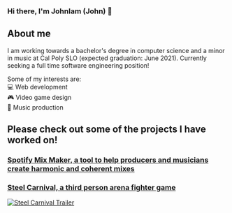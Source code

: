 ### Hi there, I'm Johnlam (John) 👋

## About me
I am working towards a bachelor's degree in computer science and a minor in music at Cal Poly SLO (expected graduation: June 2021).
Currently seeking a full time software engineering position!

Some of my interests are:  
💻 Web development  
🎮 Video game design  
🎵 Music production

## Please check out some of the projects I have worked on!
### [Spotify Mix Maker, a tool to help producers and musicians create harmonic and coherent mixes](https://spotify-mix-maker.herokuapp.com/)
### [Steel Carnival, a third person arena fighter game](https://electrumlabs.itch.io/boss-rush?fbclid=IwAR0YwVP1V3vkutoc8L80wl_QhqwhdKEVJKK-iwKCz2_7ki2D-nFrqCr71hA)
[![Steel Carnival Trailer](https://i.ytimg.com/vi/l1o-C_0H53s/maxresdefault.jpg)](https://www.youtube.com/watch?v=l1o-C_0H53s&feature=emb_title)


<!--
**ImJohnlam/ImJohnlam** is a ✨ _special_ ✨ repository because its `README.md` (this file) appears on your GitHub profile.

Here are some ideas to get you started:

- 🔭 I’m currently working on ...
- 🌱 I’m currently learning ...
- 👯 I’m looking to collaborate on ...
- 🤔 I’m looking for help with ...
- 💬 Ask me about ...
- 📫 How to reach me: ...
- 😄 Pronouns: ...
- ⚡ Fun fact: ...
-->
